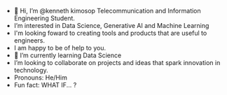 - 👋 Hi, I’m @kenneth kimosop Telecommunication and Information Engineering Student.
- I’m interested in Data Science, Generative AI and Machine Learning
- I'm looking foward to creating tools and products that are useful to engineers. 
- I am happy to be of help to you.
- 🌱 I’m currently learning Data Science
-  I’m looking to collaborate on projects and ideas that spark innovation in technology.
-  Pronouns: He/Him
-  Fun fact: WHAT IF... ?

<!---
kennethkimosop/kennethkimosop is a ✨ special ✨ repository because its `README.md` (this file) appears on your GitHub profile.
You can click the Preview link to take a look at your changes.
--->
